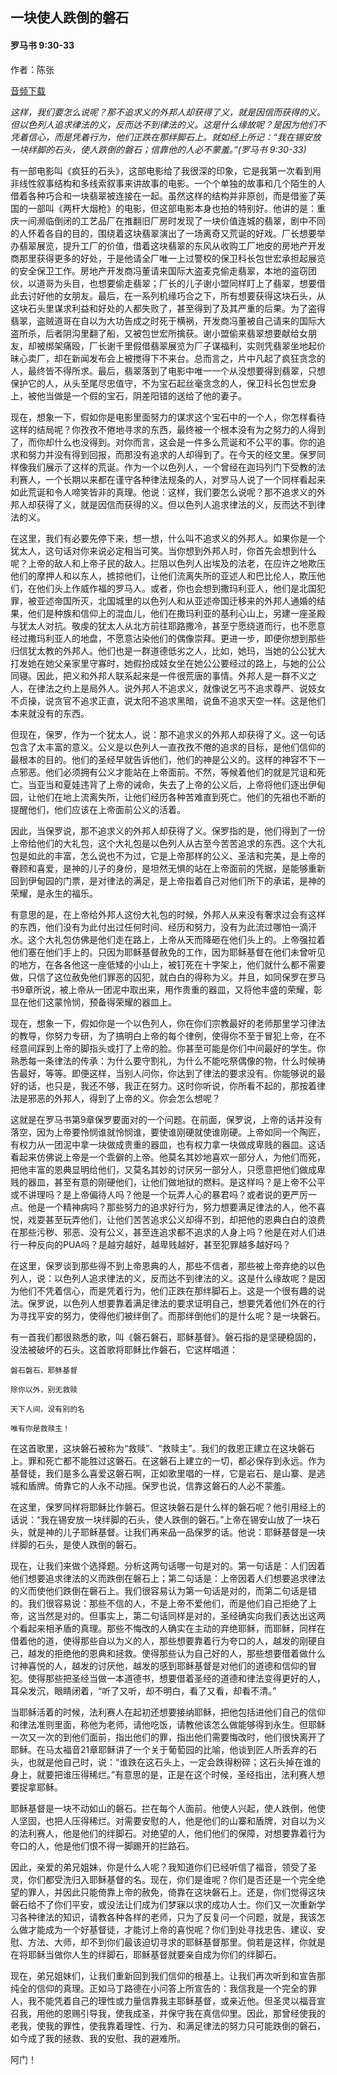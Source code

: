 ﻿## 一块使人跌倒的磐石

#### 罗马书 9:30-33

作者：陈张

[音频下载](https://link.jscdn.cn/1drv/aHR0cHM6Ly8xZHJ2Lm1zL3UvcyFBaW5LWUhaYVJhLW5sampMdU1lWHpaQ1JIVlJLP2U9SXgyalll.m4a)  

*这样，我们要怎么说呢？那不追求义的外邦人却获得了义，就是因信而获得的义。但以色列人追求律法的义，反而达不到律法的义。这是什么缘故呢？是因为他们不凭着信心，而是凭着行为，他们正跌在那绊脚石上。就如经上所记：“我在锡安放一块绊脚的石头，使人跌倒的磐石；信靠他的人必不蒙羞。”(罗马书 9:30-33)*

有一部电影叫《疯狂的石头》，这部电影给了我很深的印象，它是我第一次看到用非线性叙事结构和多线索叙事来讲故事的电影。一个个单独的故事和几个陌生的人借着各种巧合和一块翡翠被连接在一起。虽然这样的结构并非原创，而是借鉴了英国的一部叫《两杆大烟枪》的电影，但这部电影本身也拍的特别好。他讲的是：重庆一间濒临倒闭的工艺品厂在推翻旧厂房时发现了一块价值连城的翡翠，剧中不同的人怀着各自的目的，围绕着这块翡翠演出了一场离奇又荒诞的好戏。厂长想要举办翡翠展览，提升工厂的价值，借着这块翡翠的东风从收购工厂地皮的房地产开发商那里获得更多的好处，于是他请全厂唯一上过警校的保卫科长包世宏承担起展览的安全保卫工作。房地产开发商冯董请来国际大盗麦克偷走翡翠，本地的盗窃团伙，以道哥为头目，也想要偷走翡翠；厂长的儿子谢小盟同样盯上了翡翠，想要借此去讨好他的女朋友。最后，在一系列机缘巧合之下，所有想要获得这块石头，从这块石头里谋求利益和好处的人都失败了，甚至得到了及其严重的后果。为了盗得翡翠，盗贼道哥在自以为大功告成之时死于横祸，开发商冯董被自己请来的国际大盗所杀，后者阴沟里翻了船，又被包世宏所擒获。谢小盟偷来翡翠想要献给女朋友，却被绑架痛殴，厂长谢千里假借翡翠展览为厂子谋福利，实则凭翡翠坐地起价昧心卖厂，却在新闻发布会上被搅得下不来台。总而言之，片中凡起了疯狂贪念的人，最终皆不得所求。最后，翡翠落到了电影中唯一一个从没想要得到翡翠，只想保护它的人，从头至尾尽忠值守，不为宝石起丝毫贪念的人，保卫科长包世宏身上，被他当做是一个假的宝石，阴差阳错的送给了他的妻子。

现在，想象一下，假如你是电影里面努力的谋求这个宝石中的一个人，你怎样看待这样的结局呢？你孜孜不倦地寻求的东西，最终被一个根本没有为之努力的人得到了，而你却什么也没得到。对你而言，这会是一件多么荒诞和不公平的事。你的追求和努力并没有得到回报，而那没有追求的人却得到了。在今天的经文里。保罗同样像我们展示了这样的荒诞。作为一个以色列人，一个曾经在迦玛列门下受教的法利赛人，一个长期以来都在谨守各种律法规条的人，对罗马人说了一个同样看起来如此荒诞和令人啼笑皆非的真理。他说：这样，我们要怎么说呢？那不追求义的外邦人却获得了义，就是因信而获得的义。但以色列人追求律法的义，反而达不到律法的义。

在这里，我们有必要先停下来，想一想，什么叫不追求义的外邦人。如果你是一个犹太人，这句话对你来说必定相当可笑。当你想到外邦人时，你首先会想到什么呢？上帝的敌人和上帝子民的敌人。拦阻以色列人出埃及的法老，在应许之地欺压他们的摩押人和以东人，掳掠他们，让他们流离失所的亚述人和巴比伦人，欺压他们，在他们头上作威作福的罗马人。或者，你也会想到撒玛利亚人，他们是北国犯罪，被亚述帝国所灭，北国城里的以色列人和从亚述帝国迁移来的外邦人通婚的结果，他们是种族和信仰上的混血儿，他们在撒玛利亚的基利心山上，另建一座圣殿与犹太人对抗。敬虔的犹太人从北方前往耶路撒冷，甚至宁愿绕道而行，也不愿意经过撒玛利亚人的地盘，不愿意沾染他们的偶像崇拜。更进一步，即便你想到那些归信犹太教的外邦人。他们也是一群道德低劣之人，比如，她玛，当她的公公犹大打发她在她父亲家里守寡时，她假扮成妓女坐在她公公要经过的路上，与她的公公同寝。因此，把义和外邦人联系起来是一件很荒唐的事情。外邦人是一群不义之人，在律法之约上是局外人。说外邦人不追求义，就像说乞丐不追求尊严、说妓女不贞操，说贪官不追求正直，说太阳不追求黑暗，说鱼不追求天空一样。这是他们本来就没有的东西。

但现在，保罗，作为一个犹太人，说：那不追求义的外邦人却获得了义。这一句话包含了太丰富的意义。公义是以色列人一直孜孜不倦的追求的目标，是他们信仰的最根本的目的。他们的圣经早就告诉他们，他们的神是公义的。这样的神容不下一点邪恶。他们必须拥有公义才能站在上帝面前。不然，等候着他们的就是咒诅和死亡。当亚当和夏娃违背了上帝的诫命，失去了上帝的公义后，上帝将他们逐出伊甸园，让他们在地上流离失所，让他们经历各种苦难直到死亡。他们的先祖也不断的提醒他们，他们应该在上帝面前公义的活着。

因此，当保罗说，那不追求义的外邦人却获得了义。保罗指的是，他们得到了一份上帝给他们的大礼包，这个大礼包是以色列人从古至今苦苦追求的东西。这个大礼包是如此的丰富，怎么说也不为过，它是上帝那样的公义、圣洁和完美，是上帝的眷顾和喜爱，是神的儿子的身份，是坦然无惧的站在上帝面前的凭据，是能够重新回到伊甸园的门票，是对律法的满足，是上帝指着自己对他们所下的承诺，是神的荣耀，是永生的福乐。

有意思的是，在上帝给外邦人这份大礼包的时候，外邦人从来没有奢求过会有这样的东西，他们没有为此付出过任何时间、经历和努力，没有为此流过哪怕一滴汗水。这个大礼包仿佛是他们走在路上，上帝从天而降砸在他们头上的。上帝强拉着他们塞在他们手上的。只因为耶稣基督赦免的工作，因为耶稣基督在他们未曾听见的地方，在各各他这一座低矮的小山上，被钉死在十字架上，他们就什么都不需要做，只信了这位赦免他们罪恶的囚犯，就白白的得称为义。并且，如同保罗在罗马书9章所说，被上帝从一团泥中取出来，用作贵重的器皿，又将他丰盛的荣耀，彰显在他们这蒙怜悯，预备得荣耀的器皿上。

现在，想象一下，假如你是一个以色列人，你在你们宗教最好的老师那里学习律法的教导，你努力专研，为了搞明白上帝的每个律例，使得你不至于冒犯上帝，在不经意间踩到上帝的脚指头或打了上帝的脸。你甚至可能是你们中间最好的学生。你熟悉每一条律法的传承：为什么要守割礼，为什么不能吃祭偶像的物，什么时候祷告最好，等等。即便这样，当别人问你，你达到了律法的要求没有。你能够说的最好的话，也只是，我还不够，我正在努力。这时你听说，你所看不起的，那按着律法是邪恶的外邦人，得到了上帝的义。你会怎么想呢？

这就是在罗马书第9章保罗要面对的一个问题。在前面，保罗说，上帝的话并没有落空，因为上帝要怜悯谁就怜悯谁，要使谁刚硬就使谁刚硬。上帝如同一个陶匠，有权力从一团泥中拿一块做成贵重的器皿，也有权力拿一块做成卑贱的器皿。这话看起来仿佛说上帝是一个乖僻的上帝。他莫名其妙地喜欢一部分人，为他们而死，把他丰富的恩典显明给他们，又莫名其妙的讨厌另一部分人，只愿意把他们做成卑贱的器皿，甚至有意的刚硬他们，让他们做地狱的燃料。是这样吗？是上帝不公平或不讲理吗？是上帝偏待人吗？他是一个玩弄人心的暴君吗？或者说的更严厉一点。他是一个精神病吗？那些努力的追求好行为，努力想要满足律法的人，他不喜悦，戏耍甚至玩弄他们，让他们苦苦追求公义却得不到，却把他的恩典白白的浪费在那些污秽、邪恶、没有公义，甚至连追求都不追求的人身上吗？他是在对人们进行一种反向的PUA吗？是越穷越好，越卑贱越好，甚至犯罪越多越好吗？

在这里，保罗谈到那些得不到上帝恩典的人，那些不信者，那些被上帝弃绝的以色列人，说：以色列人追求律法的义，反而达不到律法的义。这是什么缘故呢？是因为他们不凭着信心，而是凭着行为，他们正跌在那绊脚石上。这是一个很有趣的说法。保罗说，以色列人想要靠着满足律法的要求证明自己，想要凭着他们外在的行为寻找平安的努力，使得他们被绊倒了。而那绊倒他们的是什么呢？是一块磐石。

有一首我们都很熟悉的歌，叫《磐石磐石，耶稣基督》。磐石指的是坚硬稳固的，没法被破坏的石头。这首歌将耶稣比作磐石，它这样唱道：

	磐石磐石，耶稣基督

	除你以外，别无救赎

	天下人间，没有别的名

	唯有你是救赎主！

在这首歌里，这块磐石被称为“救赎”、“救赎主”。我们的救恩正建立在这块磐石上。罪和死亡都不能胜过这磐石。在这磐石上建立的一切，都必保存到永远。作为基督徒，我们是多么喜爱这磐石啊，正如歌里唱的一样，它是岩石、是山寨、是逃城和盾牌。倚靠它的人永不动摇。保罗也说，信靠这磐石的人必不蒙羞。

在这里，保罗同样将耶稣比作磐石。但这块磐石是什么样的磐石呢？他引用经上的话说：“我在锡安放一块绊脚的石头，使人跌倒的磐石。”上帝在锡安山放了一块石头，就是神的儿子耶稣基督。让我们再来品一品保罗的话。他说：耶稣基督是一块绊脚的石头，是使人跌倒的磐石。

现在，让我们来做个选择题。分析这两句话哪一句是对的。第一句话是：人们因着他们想要追求律法的义而跌倒在磐石上；第二句话是：上帝因着人们想要追求律法的义而使他们跌倒在磐石上。我们很容易认为第一句话是对的，而第二句话是错的。我们很容易说：那些不信的人，不是上帝不爱他们，而是他们自己拒绝了上帝，这当然是对的。但事实上，第二句话同样是对的，圣经确实向我们表达出这两个看起来相矛盾的真理。那些不悔改的人确实在主动的弃绝耶稣，而耶稣，同样在借着他的道，使得那些自以为义的人，那些想要靠着行为夸口的人，越发的刚硬自己，越发的拒绝他的恩典和拯救。使得那些认为自己好的人，那些想要借着做什么讨神喜悦的人，越发的讨厌他，越发的感到耶稣基督是对他们的道德和信仰的冒犯。使得那些把圣经当做一本道德书，想要借着圣经的道德和律法变得更好的人，耳朵发沉，眼睛闭着，“听了又听，却不明白，看了又看，却看不清。”

当耶稣活着的时候，法利赛人在起初还想要接纳耶稣，把他包括进他们自己的信仰和律法准则里面，称他为老师，请他吃饭，请教他该怎么做能够得到永生。但耶稣一次又一次的到他们面前，指出他们的罪，指出他们需要悔改时，他们很快离开了耶稣。在马太福音21章耶稣讲了一个关于葡萄园的比喻，他谈到匠人所丢弃的石头，也就是他自己时，说：“谁跌在这石头上，一定会跌得粉碎；这石头掉在谁的身上，就要把谁压得稀烂。”有意思的是，正是在这个时候，圣经指出，法利赛人想要捉拿耶稣。

耶稣基督是一块不动如山的磐石。拦在每个人面前。他使人兴起，使人跌倒，他使人坚固，也把人压得稀烂。对需要安慰的人，他是他们的山寨和盾牌，对自以为义的法利赛人，他是他们的绊脚石。对绝望的人，他们他们的保障，对想要靠着行为夸口的人，他是他们恨不得一脚踢开的拦路石。

因此，亲爱的弟兄姐妹，你是什么人呢？我知道你们已经听信了福音，领受了圣灵，你们都受洗归入耶稣基督的名。现在，你们是谁呢？你们是否还是一个完全绝望的罪人，并因此只能倚靠上帝的赦免，倚靠在这块磐石上。还是，你们觉得这块磐石给不了你们平安，或没法让们成为们梦寐以求的成功人士。你们又一次重新学习各种律法的知识，请教各种各样的老师，只为了反复问一个问题，就是，我该怎么做才能成为一个好基督徒，才能讨上帝的喜悦呢？你们到处寻找忠告、建议、安慰、方法、大师，却不到你们最该迫切寻求的耶稣基督那里。倘若是这样，你就是在将耶稣当做你人生的绊脚石，耶稣基督就要亲自成为你们的绊脚石。

现在，弟兄姐妹们，让我们重新回到我们信仰的根基上。让我们再次听到和宣告那纯全的信仰的真理。正如马丁路德在小问答上所宣告的：我信我是一个完全的罪人，我不能凭着自己的理性或力量信靠我主耶稣基督，或亲近他。但圣灵以福音宣召我，用他的恩赐引导我，使我成圣，并保守我在真信仰里。因此，那曾经使我的老我，使我的罪性，使我靠着理性、行为、和满足律法的努力只可能跌倒的磐石，如今成了我的拯救、我的安慰、我的避难所。

阿门！
